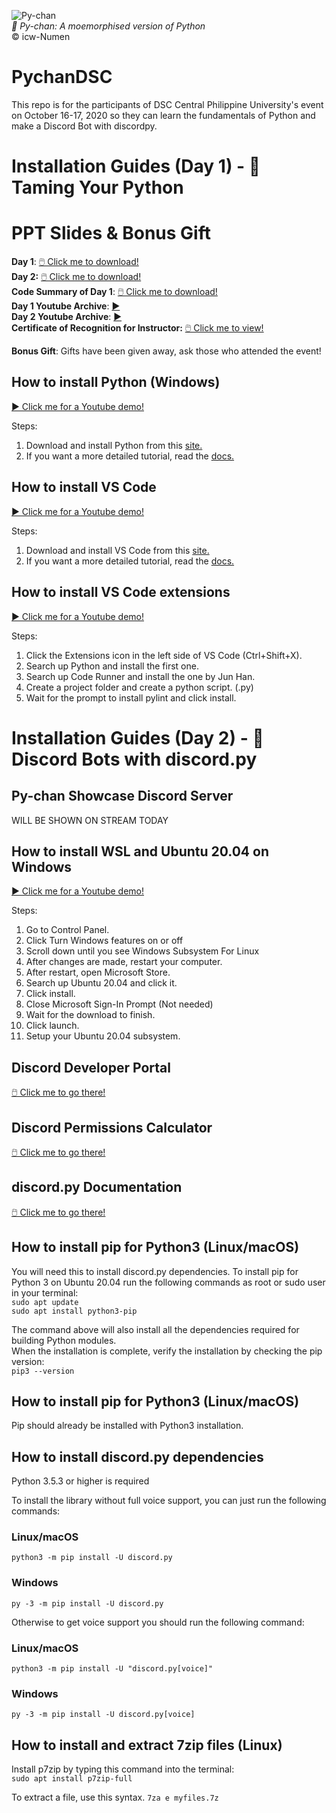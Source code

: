 ![Py-chan](https://files.catbox.moe/47nabq.png)  
*🐍 Py-chan: A moemorphised version of Python*  
© icw-Numen  

# PychanDSC
This repo is for the participants of DSC Central Philippine University's event on October 16-17, 2020 so they can learn the fundamentals of Python and make a Discord Bot with discordpy.

# Installation Guides (Day 1) - 🐍 Taming Your Python 

# PPT Slides & Bonus Gift
**Day 1**: [🖱️  Click me to download!](https://docs.google.com/presentation/d/1osrwTkqts9q2FJKgJfpzwD2FAW7zlxFSnwOT8dgk7f8/edit?usp=sharing)  
**Day 2:** [🖱️  Click me to download!](https://docs.google.com/presentation/d/192PxJkguPmWU3T7jbBMglrSrKJnqF1g1EO5qmqk_YG8/edit?usp=sharing)  
**Code Summary of Day 1**: [🖱️  Click me to download!](https://drive.google.com/file/d/1AioZ1KliuAPBxTmgAKJ6Yd-uM0QeUjdW/view?usp=sharing)  
**Day 1 Youtube Archive**: [▶️ ](https://www.youtube.com/watch?v=vZmOExSkYXw)  
**Day 2 Youtube Archive**: [▶️ ](https://www.youtube.com/watch?v=rRtPTisH2fo)  
**Certificate of Recognition for Instructor:** [🖱️  Click me to view!](https://drive.google.com/file/d/1CKuflPpdhYzMhDn-GkY6Twd89ZFOfusa/view?usp=sharing)  

**Bonus Gift**: Gifts have been given away, ask those who attended the event!  

## How to install Python (Windows) 
[▶️ Click me for a Youtube demo!](https://youtu.be/QjGUms3qUy0)

Steps:
1. Download and install Python from this [site.](https://www.python.org/)
2. If you want a more detailed tutorial, read the [docs.](https://www.python.org/doc/)

## How to install VS Code
[▶️ Click me for a Youtube demo!](https://youtu.be/IcpbyxMxlTY)

Steps:
1. Download and install VS Code from this [site.](https://code.visualstudio.com/)
2. If you want a more detailed tutorial, read the [docs.](https://code.visualstudio.com/docs)


## How to install VS Code extensions
[▶️ Click me for a Youtube demo!](https://youtu.be/LuL53CvKMIw)

Steps:
1. Click the Extensions icon in the left side of VS Code (Ctrl+Shift+X).
2. Search up Python and install the first one.
3. Search up Code Runner and install the one by Jun Han.
4. Create a project folder and create a python script. (.py)
5. Wait for the prompt to install pylint and click install.

# Installation Guides (Day 2) - 🤖 Discord Bots with discord.py 

## Py-chan Showcase Discord Server
WILL BE SHOWN ON STREAM TODAY

## How to install WSL and Ubuntu 20.04 on Windows 
[▶️ Click me for a Youtube demo!](https://youtu.be/EmLsPgy3_AI)

Steps:
1. Go to Control Panel.
2. Click Turn Windows features on or off
3. Scroll down until you see Windows Subsystem For Linux
4. After changes are made, restart your computer.
5. After restart, open Microsoft Store.
6. Search up Ubuntu 20.04 and click it.
7. Click install.
8. Close Microsoft Sign-In Prompt (Not needed)
9. Wait for the download to finish.
10. Click launch.
11. Setup your Ubuntu 20.04 subsystem.

## Discord Developer Portal
[🖱️ Click me to go there!](https://discord.com/developers/docs/intro)

## Discord Permissions Calculator
[🖱️ Click me to go there!](https://discordapi.com/permissions.html)

## discord.py Documentation
[🖱️ Click me to go there!](https://discordpy.readthedocs.io/en/latest/)

## How to install pip for Python3 (Linux/macOS)
You will need this to install discord.py dependencies.
To install pip for Python 3 on Ubuntu 20.04 run the following commands as root or sudo user in your terminal:  
`sudo apt update`  
`sudo apt install python3-pip`  

The command above will also install all the dependencies required for building Python modules.  
When the installation is complete, verify the installation by checking the pip version:  
`pip3 --version`  

## How to install pip for Python3 (Linux/macOS)
Pip should already be installed with Python3 installation.

## How to install discord.py dependencies
Python 3.5.3 or higher is required

To install the library without full voice support, you can just run the following commands:

### Linux/macOS
`python3 -m pip install -U discord.py`
### Windows
`py -3 -m pip install -U discord.py`

Otherwise to get voice support you should run the following command:

### Linux/macOS
`python3 -m pip install -U "discord.py[voice]"`
### Windows
`py -3 -m pip install -U discord.py[voice]`

## How to install and extract 7zip files (Linux)

Install p7zip by typing this command into the terminal:  
`sudo apt install p7zip-full`  

To extract a file, use this syntax.
`7za e myfiles.7z `


